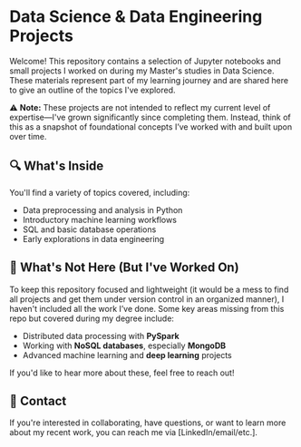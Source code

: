 # Data Science & Data Engineering Projects

Welcome! This repository contains a selection of Jupyter notebooks and small projects I worked on during my Master's studies in Data Science. These materials represent part of my learning journey and are shared here to give an outline of the topics I've explored.

⚠️ **Note:** These projects are not intended to reflect my current level of expertise—I've grown significantly since completing them. Instead, think of this as a snapshot of foundational concepts I’ve worked with and built upon over time.

## 🔍 What's Inside

You'll find a variety of topics covered, including:

* Data preprocessing and analysis in Python
* Introductory machine learning workflows
* SQL and basic database operations
* Early explorations in data engineering

## 📌 What's Not Here (But I've Worked On)

To keep this repository focused and lightweight (it would be a mess to find all projects and get them under version control in an organized manner), I haven't included all the work I’ve done. Some key areas missing from this repo but covered during my degree include:

* Distributed data processing with **PySpark**
* Working with **NoSQL databases**, especially **MongoDB**
* Advanced machine learning and **deep learning** projects

If you'd like to hear more about these, feel free to reach out!

## 💬 Contact

If you're interested in collaborating, have questions, or want to learn more about my recent work, you can reach me via \[LinkedIn/email/etc.].
